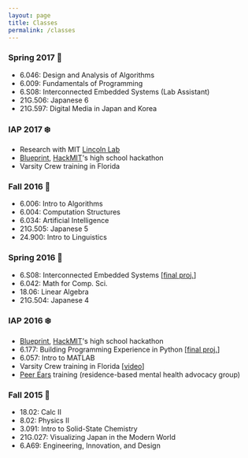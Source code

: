 ```yaml
---
layout: page
title: Classes
permalink: /classes
---
```


### Spring 2017 :cherry_blossom:
- 6.046: Design and Analysis of Algorithms
- 6.009: Fundamentals of Programming
- 6.S08: Interconnected Embedded Systems (Lab Assistant)
- 21G.506: Japanese 6
- 21G.597: Digital Media in Japan and Korea

### IAP 2017 :snowflake:
- Research with MIT [Lincoln Lab](https://www.ll.mit.edu/employment/division6.html)
- [Blueprint](https://blueprint.hackmit.org/), [HackMIT](https://hackmit.org/)'s high school hackathon
- Varsity Crew training in Florida

### Fall 2016 :fallen_leaf:
- 6.006: Intro to Algorithms
- 6.004: Computation Structures
- 6.034: Artificial Intelligence
- 21G.505: Japanese 5
- 24.900: Intro to Linguistics

### Spring 2016 :cherry_blossom:
- 6.S08: Interconnected Embedded Systems [[final proj.](https://github.com/cmnord/teensytrivia)]
- 6.042: Math for Comp. Sci.
- 18.06: Linear Algebra
- 21G.504: Japanese 4

### IAP 2016 :snowflake:
- [Blueprint](https://blueprint.hackmit.org/), [HackMIT](https://hackmit.org/)'s high school hackathon
- 6.177: Building Programming Experience in Python [[final proj.](https://github.com/cmnord/infinite-runner)]
- 6.057: Intro to MATLAB
- Varsity Crew training in Florida [[video](https://youtu.be/HyT_vWBE-j0)]
- [Peer Ears](https://mitpeerears.org/) training (residence-based mental health advocacy group)

### Fall 2015 :fallen_leaf:
- 18.02: Calc II
- 8.02: Physics II
- 3.091: Intro to Solid-State Chemistry
- 21G.027: Visualizing Japan in the Modern World
- 6.A69: Engineering, Innovation, and Design
